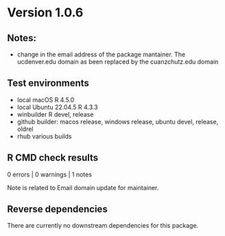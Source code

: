 # Version 1.0.6

## Notes:

* change in the email address of the package mantainer.  The ucdenver.edu domain
  as been replaced by the cuanzchutz.edu domain

## Test environments
* local macOS R 4.5.0
* local Ubuntu 22.04.5 R 4.3.3
* winbuilder R devel, release
* github builder: macos release, windows release, ubuntu devel, release, oldrel
* rhub various builds

## R CMD check results

0 errors | 0 warnings | 1 notes

Note is related to Email domain update for maintainer.

## Reverse dependencies

There are currently no downstream dependencies for this package.
